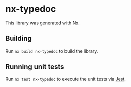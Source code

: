 # nx-typedoc

This library was generated with [Nx](https://nx.dev).

## Building

Run `nx build nx-typedoc` to build the library.

## Running unit tests

Run `nx test nx-typedoc` to execute the unit tests via [Jest](https://jestjs.io).
